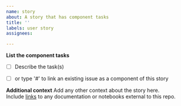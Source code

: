 ```yaml
---
name: story
about: A story that has component tasks
title: ''
labels: user story
assignees: 

---
```


**List the component tasks**
- [ ] Describe the task(s)
- [ ] or type '#' to link an existing issue as a component of this story


**Additional context**
Add any other context about the story here.  
Include [links](https://) to any documentation or notebooks external to this repo.
